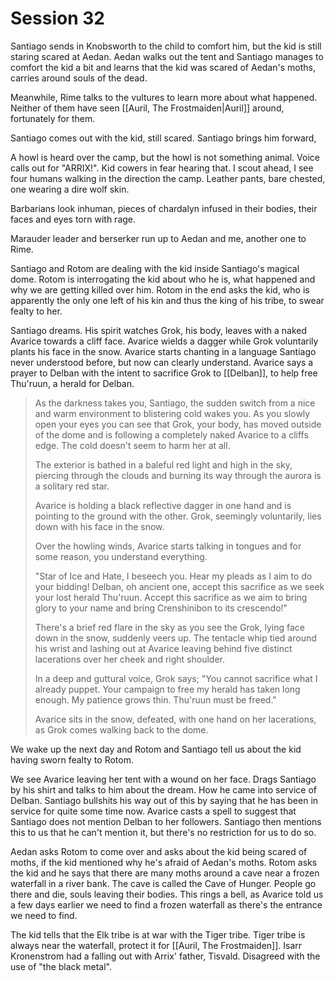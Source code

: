 # Session 32

Santiago sends in Knobsworth to the child to comfort him, but the kid is still staring scared at Aedan. Aedan walks out the tent and Santiago manages to comfort the kid a bit and learns that the kid was scared of Aedan's moths, carries around souls of the dead.

Meanwhile, Rime talks to the vultures to learn more about what happened. Neither of them have seen [[Auril, The Frostmaiden|Auril]] around, fortunately for them.

Santiago comes out with the kid, still scared. Santiago brings him forward, 

A howl is heard over the camp, but the howl is not something animal. Voice calls out for "ARRIX!". Kid cowers in fear hearing that. I scout ahead, I see four humans walking in the direction the camp. Leather pants, bare chested, one wearing a dire wolf skin.

Barbarians look inhuman, pieces of chardalyn infused in their bodies, their faces and eyes torn with rage.

Marauder leader and berserker run up to Aedan and me, another one to Rime.

Santiago and Rotom are dealing with the kid inside Santiago's magical dome. Rotom is interrogating the kid about who he is, what happened and why we are getting killed over him. Rotom in the end asks the kid, who is apparently the only one left of his kin and thus the king of his tribe, to swear fealty to her.

Santiago dreams. His spirit watches Grok, his body, leaves with a naked Avarice towards a cliff face. Avarice wields a dagger while Grok voluntarily plants his face in the snow. Avarice starts chanting in a language Santiago never understood before, but now can clearly understand. Avarice says a prayer to Delban with the intent to sacrifice Grok to [[Delban]], to help free Thu'ruun, a herald for Delban.

> 
> As the darkness takes you, Santiago, the sudden switch from a nice and warm environment to blistering cold wakes you. As you slowly open your eyes you can see that Grok, your body, has moved outside of the dome and is following a completely naked Avarice to a cliffs edge. The cold doesn't seem to harm her at all.
> 
> The exterior is bathed in a baleful red light and high in the sky, piercing through the clouds and burning its way through the aurora is a solitary red star.
> 
> Avarice is holding a black reflective dagger in one hand and is pointing to the ground with the other. Grok, seemingly voluntarily, lies down with his face in the snow. 
> 
> Over the howling winds, Avarice starts talking in tongues and for some reason, you understand everything. 
> 
> "Star of Ice and Hate, I beseech you. Hear my pleads as I aim to do your bidding! Delban, oh ancient one, accept this sacrifice as we seek your lost herald Thu'ruun. Accept this sacrifice as we aim to bring glory to your name and bring Crenshinibon to its crescendo!"
> 
> There's a brief red flare in the sky as you see the Grok, lying face down in the snow, suddenly veers up. The tentacle whip tied around his wrist and lashing out at Avarice leaving behind five distinct lacerations over her cheek and right shoulder. 
> 
> In a deep and guttural voice, Grok says; 
> "You cannot sacrifice what I already puppet. Your campaign to free my herald has taken long enough. My patience grows thin. Thu'ruun must be freed."
> 
> Avarice sits in the snow, defeated, with one hand on her lacerations, as Grok comes walking back to the dome.
> 

We wake up the next day and Rotom and Santiago tell us about the kid having sworn fealty to Rotom.

We see Avarice leaving her tent with a wound on her face. Drags Santiago by his shirt and talks to him about the dream. How he came into service of Delban. Santiago bullshits his way out of this by saying that he has been in service for quite some time now. Avarice casts a spell to suggest that Santiago does not mention Delban to her followers. Santiago then mentions this to us that he can't mention it, but there's no restriction for us to do so.

Aedan asks Rotom to come over and asks about the kid being scared of moths, if the kid mentioned why he's afraid of Aedan's moths. Rotom asks the kid and he says that there are many moths around a cave near a frozen waterfall in a river bank. The cave is called the Cave of Hunger. People go there and die, souls leaving their bodies. This rings a bell, as Avarice told us a few days earlier we need to find a frozen waterfall as there's the entrance we need to find.

The kid tells that the Elk tribe is at war with the Tiger tribe. Tiger tribe is always near the waterfall, protect it for [[Auril, The Frostmaiden]]. Isarr Kronenstrom had a falling out with Arrix' father, Tisvald. Disagreed with the use of "the black metal".